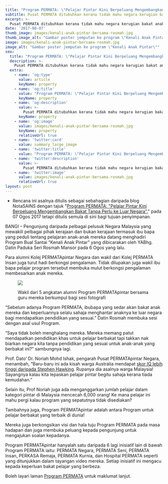 ```yaml
---
title: "Program PERMATA: \"Pelajar Pintar Kini Berpeluang Mengembangkan Bakat Tanpa Perlu ke Luar Negara\"."
subtitle: Pusat PERMATA ditubuhkan kerana tidak mahu negara kerugian bakat anak-anak pintar dan berbakat
excerpt: >-
  Pusat PERMATA ditubuhkan kerana tidak mahu negara kerugian bakat anak-anak pintar dan berbakat
date: '2017-08-07'
thumb_image: images/kenali-anak-pintar-bersama-rosmah.jpg
thumb_image_alt: "Gambar poster jemputan ke program \"Kenali Anak Pintar\"" 
image: images/kenali-anak-pintar-bersama-rosmah.jpg
image_alt: "Gambar poster jemputan ke program \"Kenali Anak Pintar\"" 
seo:
  title: "Program PERMATA: \"Pelajar Pintar Kini Berpeluang Mengembangkan Bakat Tanpa Perlu ke Luar Negara\"."
  description: >-
    Pusat PERMATA ditubuhkan kerana tidak mahu negara kerugian bakat anak-anak pintar dan berbakat 
  extra:
    - name: 'og:type'
      value: article
      keyName: property
    - name: 'og:title'
      value: "Program PERMATA: \"Pelajar Pintar Kini Berpeluang Mengembangkan Bakat Tanpa Perlu ke Luar Negara\"."
      keyName: property
    - name: 'og:description'
      value: >-
        Pusat PERMATA ditubuhkan kerana tidak mahu negara kerugian bakat anak-anak pintar dan berbakat 
      keyName: property
    - name: 'og:image'
      value: images/kenali-anak-pintar-bersama-rosmah.jpg
      keyName: property
      relativeUrl: true
    - name: 'twitter:card'
      value: summary_large_image
    - name: 'twitter:title'
      value: "Program PERMATA: \"Pelajar Pintar Kini Berpeluang Mengembangkan Bakat Tanpa Perlu ke Luar Negara\"."
    - name: 'twitter:description'
      value: >-
        Pusat PERMATA ditubuhkan kerana tidak mahu negara kerugian bakat anak-anak pintar dan berbakat 
    - name: 'twitter:image'
      value: images/kenali-anak-pintar-bersama-rosmah.jpg
      relativeUrl: true
layout: post
---
```


<aside class="changelog">

- Rencana ini asalnya ditulis sebagai sebahagian daripada blog NotaSAINS dengan tajuk "[Program PERMATA: \"Pelajar Pintar Kini Berpeluang Mengembangkan Bakat Tanpa Perlu ke Luar Negara\".](https://notasains.wordpress.com/2017/08/07/rosmah-kenali-anak-pintar/)" pada 07 Ogos 2017 tetapi ditulis semula di sini bagi tujuan penyimpanan.

</aside>

BANGI – Pengunjung daripada pelbagai pelusuk Negara Malaysia yang mewakili pelbagai pihak kerajaan dan bukan kerajaan termasuk ibu bapa yang peduli tentang pelajaran anak-anak mereka datang menghadiri Program Bual Santai “Kenali Anak Pintar” yang dibicarakan oleh YABhg. Datin Paduka Seri Rosmah Mansor pada 6 Ogos yang lalu.

Para alumni Kolej PERMATApintar Negara dan wakil dari Kolej PERMATA Insan juga turut hadi berkongsi pengalaman. Tidak dilupakan juga wakil ibu bapa pelajar program tersebut membuka mulut berkongsi pengalaman membesarkan anak mereka.

<figure>

![](/images/alumni-permatapintar-2017.jpg)
<figcaption>

Wakil dari 5 angkatan alumni Program PERMATApintar bersama guru mereka berkumpul bagi sesi fotografi
</figcaption>

</figure>

“Sebelum adanya Program PERMATA, ibubapa yang sedar akan bakat anak mereka dan keperluannya selalu sahaja menghantar anaknya ke luar negara bagi mendapatkan pendidikan yang sesuai.” Datin Rosmah membuka sesi dengan asal usul Program.

“Saya tidak boleh menghalang mereka. Mereka memang patut mendapatkan pendidikan khas untuk pelajar berbakat tapi takkan nak biarkan negara kita tanpa pendidikan yang sesuai untuk anak-anak yang berbakat ini?” sambungnya lagi.

Prof. Dato’ Dr. Noriah Mohd Ishak, pengarah Pusat PERMATApintar Negara, menambah, “Baru-baru ini ada kisah warga Australia mendapat [skor IQ lebih tinggi daripada Stephen Hawking](http://www.dailymail.co.uk/news/article-3527680/Sharvin-Jeyendran-Perth-Meet-Australia-s-smartest-kid-IQ-168.html). Rupanya dia asalnya warga Malaysia! Sayangnya kalau kita lepaskan pelajar pintar begitu sahaja kerana tiada kemudahan.”

Selain itu, Prof Noriah juga ada menganggarkan jumlah pelajar dalam kategori pintar di Malaysia mencecah 6,000 orang! Ke mana pelajar ini mahu pergi kalau program yang sepatutnya tidak disediakan?

Tambahnya juga, Program PERMATApintar adalah antara Program untuk pelajar berbakat yang terbaik di dunia!

Mereka juga berkongsikan visi dan hala tuju Program PERMATA pada masa hadapan dan juga membuka peluang kepada pengunjung untuk mengajukan soalan kepadanya.

Program PERMATApintar hanyalah satu daripada 6 lagi inisiatif lain di bawah Program PERMATA iaitu: PERMATA Negara, PERMATA Seni, PERMATA Insan, PERKASA Remaja, PERMATA Kurnia, dan Hospital PERMATA seperti yang ditunjukkan dalam tayangan video mereka. Setiap inisiatif ini mengacu kepada keperluan bakat pelajar yang berbeza.

Boleh layari laman [Program PERMATA](http://www.programpermata.my/en/about) untuk maklumat lanjut.